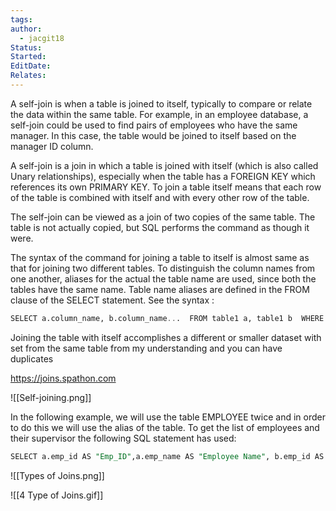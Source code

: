 ```yaml
---
tags: 
author:
  - jacgit18
Status: 
Started: 
EditDate: 
Relates:
---
```

A self-join is when a table is joined to itself, typically to compare or relate the data within the same table. For example, in an employee database, a self-join could be used to find pairs of employees who have the same manager. In this case, the table would be joined to itself based on the manager ID column. 

A self-join is a join in which a table is joined with itself (which is also called Unary relationships), especially when the table has a FOREIGN KEY which references its own PRIMARY KEY. To join a table itself means that each row of the table is combined with itself and with every other row of the table. 

The self-join can be viewed as a join of two copies of the same table. The table is not actually copied, but SQL performs the command as though it were. 

The syntax of the command for joining a table to itself is almost same as that for joining two different tables. To distinguish the column names from one another, aliases for the actual the table name are used, since both the tables have the same name. Table name aliases are defined in the 
FROM clause of the SELECT statement. See the syntax : 
```SQL
SELECT a.column_name, b.column_name...  FROM table1 a, table1 b  WHERE a.common_filed = b.common_field; 

```
Joining the table with itself accomplishes a different or smaller dataset with  set from the same table from my understanding and you can have duplicates

https://joins.spathon.com

![[Self-joining.png]]

In the following example, we will use the table EMPLOYEE twice and in order to do this we will use the alias of the table. To get the list of employees and their supervisor the following SQL statement has used: 

```SQL
SELECT a.emp_id AS "Emp_ID",a.emp_name AS "Employee Name", b.emp_id AS "Supervisor ID",b.emp_name AS "Supervisor Name" FROM employee a, employee b WHERE a.emp_supv = b.emp_id;
```


![[Types of Joins.png]]

![[4 Type of Joins.gif]]